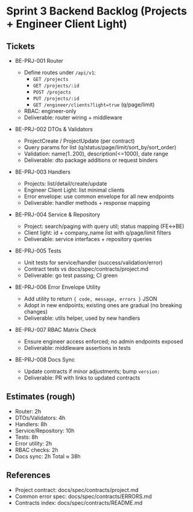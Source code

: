 # Sprint 3 Backend Backlog (Projects + Engineer Client Light)

## Tickets

- BE-PRJ-001 Router
  - Define routes under `/api/v1`:
    - `GET /projects`
    - `GET /projects/:id`
    - `POST /projects`
    - `PUT /projects/:id`
    - `GET /engineer/clients?light=true` (q/page/limit)
  - RBAC: engineer-only
  - Deliverable: router wiring + middleware

- BE-PRJ-002 DTOs & Validators
  - ProjectCreate / ProjectUpdate (per contract)
  - Query params for list (q/status/page/limit/sort_by/sort_order)
  - Validation: name(1..200), description(<=1000), date range
  - Deliverable: dto package additions or request binders

- BE-PRJ-003 Handlers
  - Projects: list/detail/create/update
  - Engineer Client Light: list minimal clients
  - Error envelope: use common envelope for all new endpoints
  - Deliverable: handler methods + response mapping

- BE-PRJ-004 Service & Repository
  - Project: search/paging with query util; status mapping (FE↔BE)
  - Client light: id + company_name list with q/page/limit filters
  - Deliverable: service interfaces + repository queries

- BE-PRJ-005 Tests
  - Unit tests for service/handler (success/validation/error)
  - Contract tests vs docs/spec/contracts/project.md
  - Deliverable: go test passing; CI green

- BE-PRJ-006 Error Envelope Utility
  - Add utility to return `{ code, message, errors }` JSON
  - Adopt in new endpoints; existing ones are gradual (no breaking changes)
  - Deliverable: utils helper, used by new handlers

- BE-PRJ-007 RBAC Matrix Check
  - Ensure engineer access enforced; no admin endpoints exposed
  - Deliverable: middleware assertions in tests

- BE-PRJ-008 Docs Sync
  - Update contracts if minor adjustments; bump `version:`
  - Deliverable: PR with links to updated contracts

## Estimates (rough)
- Router: 2h
- DTOs/Validators: 4h
- Handlers: 8h
- Service/Repository: 10h
- Tests: 8h
- Error utility: 2h
- RBAC checks: 2h
- Docs sync: 2h
Total ≈ 38h

## References
- Project contract: docs/spec/contracts/project.md
- Common error spec: docs/spec/contracts/ERRORS.md
- Contracts index: docs/spec/contracts/README.md

